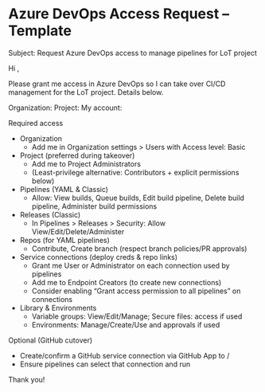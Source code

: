 # Azure DevOps Access Request – Template

Subject: Request Azure DevOps access to manage pipelines for LoT project

Hi <Name>,

Please grant me access in Azure DevOps so I can take over CI/CD management for the LoT project. Details below.

Organization: <org-url>
Project: <project-name>
My account: <your-email>

Required access
- Organization
  - Add me in Organization settings > Users with Access level: Basic
- Project (preferred during takeover)
  - Add me to Project Administrators
  - (Least-privilege alternative: Contributors + explicit permissions below)
- Pipelines (YAML & Classic)
  - Allow: View builds, Queue builds, Edit build pipeline, Delete build pipeline, Administer build permissions
- Releases (Classic)
  - In Pipelines > Releases > Security: Allow View/Edit/Delete/Administer
- Repos (for YAML pipelines)
  - Contribute, Create branch (respect branch policies/PR approvals)
- Service connections (deploy creds & repo links)
  - Grant me User or Administrator on each connection used by pipelines
  - Add me to Endpoint Creators (to create new connections)
  - Consider enabling “Grant access permission to all pipelines” on connections
- Library & Environments
  - Variable groups: View/Edit/Manage; Secure files: access if used
  - Environments: Manage/Create/Use and approvals if used

Optional (GitHub cutover)
- Create/confirm a GitHub service connection via GitHub App to <github-org>/<repo>
- Ensure pipelines can select that connection and run

Thank you!
<Your Name>
<Your contact>

